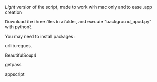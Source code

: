 *Light* version of the script, made to work with mac only and to ease .app creation

Download the three files in a folder, and execute "background_apod.py" with python3.

You may need to install packages :

urllib.request

BeautifulSoup4

getpass

appscript
